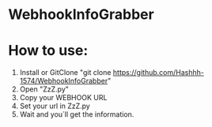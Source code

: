 # WebhookInfoGrabber

# How to use:

1. Install or GitClone  "git clone https://github.com/Hashhh-1574/WebhookInfoGrabber"
2. Open "ZzZ.py"
3. Copy your WEBHOOK URL
4. Set your url in ZzZ.py
5. Wait and you´ll get the information.
